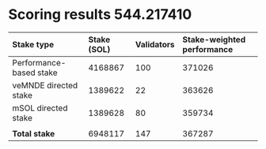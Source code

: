 # Scoring results 544.217410

| Stake type              | Stake (SOL) | Validators | Stake-weighted performance |
|:------------------------|:------------|:-----------|:---------------------------|
| Performance-based stake | 4168867     | 100        | 371026                     |
| veMNDE directed stake   | 1389622     | 22         | 363626                     |
| mSOL directed stake     | 1389628     | 80         | 359734                     |
|                         |             |            |                            |
| **Total stake**         | 6948117     | 147        | 367287                     |
